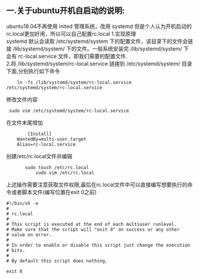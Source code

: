 一.关于ubuntu开机自启动的说明:
-
ubuntu18.04不再使用 inited 管理系统，改用 systemd
但是个人认为开机启动的rc.local更加好用，所以可以自己配置rc.local
1.实现原理<br>
systemd 默认会读取 /etc/systemd/system 下的配置文件，该目录下的文件会链接 /lib/systemd/system/ 下的文件。一般系统安装完 /lib/systemd/system/ 下会有 rc-local.service 文件，即我们需要的配置文件.<br>
2.将 /lib/systemd/system/rc-local.service 链接到 /etc/systemd/system/ 目录下面,分别执行如下命令

    	ln -fs /lib/systemd/system/rc-local.service /etc/systemd/system/rc-local.service
修改文件内容

     sudo vim /etc/systemd/system/rc-local.service
 在文件末尾增加
    
      		[Install]
		WantedBy=multi-user.target
		Alias=rc-local.service
创建/etc/rc.local文件并编辑

    	   sudo touch /etc/rc.local
               sudo vim /etc/rc.local


上述操作需要注意获取文件权限,最后在rc.local文件中可以直接编写想要执行的命令或者脚本文件(编写位置在exit 0之前)

    #!/bin/sh -e  
    #  
    # rc.local  
    #  
    # This script is executed at the end of each multiuser runlevel.  
    # Make sure that the script will "exit 0" on success or any other  
    # value on error.  
    #  
    # In order to enable or disable this script just change the execution  
    # bits.  
    #  
    # By default this script does nothing.  

    exit 0  


    
